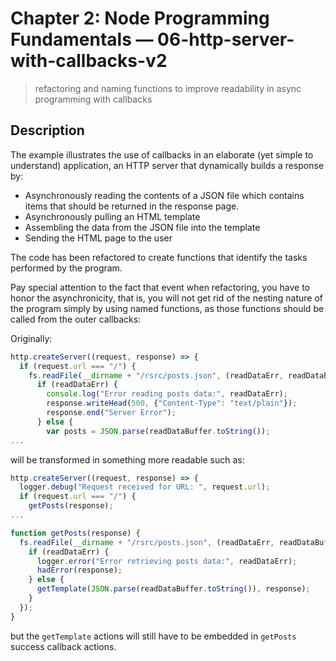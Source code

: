 # Chapter 2: Node Programming Fundamentals &mdash; 06-http-server-with-callbacks-v2
> refactoring and naming functions to improve readability in async programming with callbacks

## Description
The example illustrates the use of callbacks in an elaborate (yet simple to understand) application, an HTTP server that dynamically builds a response by:
+ Asynchronously reading the contents of a JSON file which contains items that should be returned in the response page.
+ Asynchronously pulling an HTML template
+ Assembling the data from the JSON file into the template
+ Sending the HTML page to the user

The code has been refactored to create functions that identify the tasks performed by the program.

Pay special attention to the fact that event when refactoring, you have to honor the asynchronicity, that is, you will not get rid of the nesting nature of the program simply by using named functions, as those functions should be called from the outer callbacks:

Originally:
```JavaScript
http.createServer((request, response) => {
  if (request.url === "/") {
    fs.readFile(__dirname + "/rsrc/posts.json", (readDataErr, readDataBuffer) => {
      if (readDataErr) {
        console.log("Error reading posts data:", readDataErr);
        response.writeHead(500, {"Content-Type": "text/plain"});
        response.end("Server Error");
      } else {
        var posts = JSON.parse(readDataBuffer.toString());
...
```

will be transformed in something more readable such as:
```JavaScript
http.createServer((request, response) => {
  logger.debug("Request received for URL: ", request.url);
  if (request.url === "/") {
    getPosts(response);
...

function getPosts(response) {
  fs.readFile(__dirname + "/rsrc/posts.json", (readDataErr, readDataBuffer) => {
    if (readDataErr) {
      logger.error("Error retrieving posts data:", readDataErr);
      hadError(response);
    } else {
      getTemplate(JSON.parse(readDataBuffer.toString()), response);
    }
  });
}
```

but the `getTemplate` actions will still have to be embedded in `getPosts` success callback actions.

